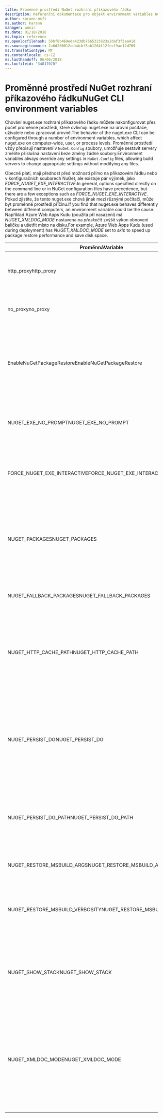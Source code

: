 ```yaml
---
title: Proměnné prostředí NuGet rozhraní příkazového řádku
description: Referenční dokumentace pro objekt environment variables nuget.exe
author: karann-msft
ms.author: karann
manager: unnir
ms.date: 01/18/2018
ms.topic: reference
ms.openlocfilehash: 50bf8b469eda423db7665323823a2daf3f3aa41d
ms.sourcegitcommit: 2a6d200012cdb4cbf5ab1264f12fecf9ae12d769
ms.translationtype: MT
ms.contentlocale: cs-CZ
ms.lasthandoff: 06/06/2018
ms.locfileid: "34817070"
---
```

# <a name="nuget-cli-environment-variables"></a><span data-ttu-id="119fb-103">Proměnné prostředí NuGet rozhraní příkazového řádku</span><span class="sxs-lookup"><span data-stu-id="119fb-103">NuGet CLI environment variables</span></span>

<span data-ttu-id="119fb-104">Chování nuget.exe rozhraní příkazového řádku můžete nakonfigurovat přes počet proměnné prostředí, které ovlivňují nuget.exe na úrovni počítače, uživatele nebo zpracovat úrovně.</span><span class="sxs-lookup"><span data-stu-id="119fb-104">The behavior of the nuget.exe CLI can be configured through a number of environment variables, which affect nuget.exe on computer-wide, user, or process levels.</span></span> <span data-ttu-id="119fb-105">Proměnné prostředí vždy přepisují nastavení v `NuGet.Config` soubory, umožňuje sestavit servery změňte příslušná nastavení beze změny žádné soubory.</span><span class="sxs-lookup"><span data-stu-id="119fb-105">Environment variables always override any settings in `NuGet.Config` files, allowing build servers to change appropriate settings without modifying any files.</span></span>

<span data-ttu-id="119fb-106">Obecně platí, mají přednost před možností přímo na příkazovém řádku nebo v konfiguračních souborech NuGet, ale existuje pár výjimek, jako *FORCE_NUGET_EXE_INTERACTIVE*.</span><span class="sxs-lookup"><span data-stu-id="119fb-106">In general, options specified directly on the command line or in NuGet configuration files have precedence, but there are a few exceptions such as *FORCE_NUGET_EXE_INTERACTIVE*.</span></span> <span data-ttu-id="119fb-107">Pokud zjistíte, že tento nuget.exe chová jinak mezi různými počítači, může být proměnné prostředí příčinu.</span><span class="sxs-lookup"><span data-stu-id="119fb-107">If you find that nuget.exe behaves differently between different computers, an environment variable could be the cause.</span></span> <span data-ttu-id="119fb-108">Například Azure Web Apps Kudu (použitá při nasazení) má *NUGET_XMLDOC_MODE* nastavena na *přeskočit* zvýšit výkon obnovení balíčku a ušetřit místo na disku.</span><span class="sxs-lookup"><span data-stu-id="119fb-108">For example, Azure Web Apps Kudu (used during deployment) has *NUGET_XMLDOC_MODE* set to *skip* to speed up package restore performance and save disk space.</span></span>

| <span data-ttu-id="119fb-109">Proměnná</span><span class="sxs-lookup"><span data-stu-id="119fb-109">Variable</span></span> | <span data-ttu-id="119fb-110">Popis</span><span class="sxs-lookup"><span data-stu-id="119fb-110">Description</span></span> | <span data-ttu-id="119fb-111">Poznámky</span><span class="sxs-lookup"><span data-stu-id="119fb-111">Remarks</span></span> |
| --- | --- | --- |
| <span data-ttu-id="119fb-112">http_proxy</span><span class="sxs-lookup"><span data-stu-id="119fb-112">http_proxy</span></span> | <span data-ttu-id="119fb-113">Server proxy protokolu HTTP, používat pro operace NuGet HTTP.</span><span class="sxs-lookup"><span data-stu-id="119fb-113">Http proxy used for NuGet HTTP operations.</span></span> | <span data-ttu-id="119fb-114">To by byl zadán jako `http://<username>:<password>@proxy.com`.</span><span class="sxs-lookup"><span data-stu-id="119fb-114">This would be specified as `http://<username>:<password>@proxy.com`.</span></span> |
| <span data-ttu-id="119fb-115">no_proxy</span><span class="sxs-lookup"><span data-stu-id="119fb-115">no_proxy</span></span> | <span data-ttu-id="119fb-116">Nakonfiguruje domén obejít pomocí proxy serveru.</span><span class="sxs-lookup"><span data-stu-id="119fb-116">Configures domains to bypass from using proxy.</span></span> | <span data-ttu-id="119fb-117">Zadaná jako domény oddělených čárkou (,).</span><span class="sxs-lookup"><span data-stu-id="119fb-117">Specified as domains separated by comma (,).</span></span> |
| <span data-ttu-id="119fb-118">EnableNuGetPackageRestore</span><span class="sxs-lookup"><span data-stu-id="119fb-118">EnableNuGetPackageRestore</span></span> | <span data-ttu-id="119fb-119">Příznak pro Pokud NuGet by měl implicitně udělení souhlasu Pokud to vyžaduje balíček na obnovení.</span><span class="sxs-lookup"><span data-stu-id="119fb-119">Flag for if NuGet should implicitly grant consent if that's required by package on restore.</span></span> | <span data-ttu-id="119fb-120">Zadaný příznak je považován za *true* nebo *1*, žádné jiné hodnoty, které jsou považovány za příznak není nastavena.</span><span class="sxs-lookup"><span data-stu-id="119fb-120">Specified flag is treated as *true* or *1*, any other value treated as flag not set.</span></span> |
| <span data-ttu-id="119fb-121">NUGET_EXE_NO_PROMPT</span><span class="sxs-lookup"><span data-stu-id="119fb-121">NUGET_EXE_NO_PROMPT</span></span> | <span data-ttu-id="119fb-122">Zabraňuje exe pro výzvu k zadání pověření.</span><span class="sxs-lookup"><span data-stu-id="119fb-122">Prevents the exe for prompting for credentials.</span></span> | <span data-ttu-id="119fb-123">Libovolná hodnota s výjimkou hodnotu null nebo prázdný řetězec, budou považovány za příznak sady nebo hodnotu true.</span><span class="sxs-lookup"><span data-stu-id="119fb-123">Any value except null or empty string will be treated as this flag set/true.</span></span> |
| <span data-ttu-id="119fb-124">FORCE_NUGET_EXE_INTERACTIVE</span><span class="sxs-lookup"><span data-stu-id="119fb-124">FORCE_NUGET_EXE_INTERACTIVE</span></span> | <span data-ttu-id="119fb-125">Proměnné prostředí globální vynutit interaktivním režimu.</span><span class="sxs-lookup"><span data-stu-id="119fb-125">Global environment variable to force interactive mode.</span></span> | <span data-ttu-id="119fb-126">Libovolná hodnota s výjimkou hodnotu null nebo prázdný řetězec, budou považovány za příznak sady nebo hodnotu true.</span><span class="sxs-lookup"><span data-stu-id="119fb-126">Any value except null or empty string will be treated as this flag set/true.</span></span> |
| <span data-ttu-id="119fb-127">NUGET_PACKAGES</span><span class="sxs-lookup"><span data-stu-id="119fb-127">NUGET_PACKAGES</span></span> | <span data-ttu-id="119fb-128">Cestu pro použití u *globální balíčky* složky, jak je popsáno na [správy globální balíčky a složky mezipaměti](../consume-packages/managing-the-global-packages-and-cache-folders.md).</span><span class="sxs-lookup"><span data-stu-id="119fb-128">Path to use for the *global-packages* folder as described on [Managing the global packages and cache folders](../consume-packages/managing-the-global-packages-and-cache-folders.md).</span></span> | <span data-ttu-id="119fb-129">Zadat jako absolutní cestu.</span><span class="sxs-lookup"><span data-stu-id="119fb-129">Specified as absolute path.</span></span> |
| <span data-ttu-id="119fb-130">NUGET_FALLBACK_PACKAGES</span><span class="sxs-lookup"><span data-stu-id="119fb-130">NUGET_FALLBACK_PACKAGES</span></span> | <span data-ttu-id="119fb-131">Globální záložní balíčky složek.</span><span class="sxs-lookup"><span data-stu-id="119fb-131">Global fallback packages folders.</span></span> | <span data-ttu-id="119fb-132">Absolutní cesty ke složce zadat oddělených středníkem (;).</span><span class="sxs-lookup"><span data-stu-id="119fb-132">Absolute folder paths separated by semicolon (;).</span></span> |
| <span data-ttu-id="119fb-133">NUGET_HTTP_CACHE_PATH</span><span class="sxs-lookup"><span data-stu-id="119fb-133">NUGET_HTTP_CACHE_PATH</span></span> | <span data-ttu-id="119fb-134">Cestu pro použití u *http mezipaměti* složky, jak je popsáno na [správy globální balíčky a složky mezipaměti](../consume-packages/managing-the-global-packages-and-cache-folders.md).</span><span class="sxs-lookup"><span data-stu-id="119fb-134">Path to use for the *http-cache* folder as described on [Managing the global packages and cache folders](../consume-packages/managing-the-global-packages-and-cache-folders.md).</span></span> | <span data-ttu-id="119fb-135">Zadat jako absolutní cestu.</span><span class="sxs-lookup"><span data-stu-id="119fb-135">Specified as absolute path.</span></span> |
| <span data-ttu-id="119fb-136">NUGET_PERSIST_DG</span><span class="sxs-lookup"><span data-stu-id="119fb-136">NUGET_PERSIST_DG</span></span> | <span data-ttu-id="119fb-137">Příznak, označuje, zda má nastavit jako trvalý, dg soubory (data shromážděná z nástroje MSBuild).</span><span class="sxs-lookup"><span data-stu-id="119fb-137">Flag indicating if dg files (data collected from MSBuild) should be persisted.</span></span> | <span data-ttu-id="119fb-138">Zadaný jako *true* nebo *false* (výchozí), pokud není nastavena NUGET_PERSIST_DG_PATH se uloží do dočasného adresáře (NuGetScratch složka v aktuálním adresáři temp prostředí).</span><span class="sxs-lookup"><span data-stu-id="119fb-138">Specified as *true* or *false* (default), if NUGET_PERSIST_DG_PATH not set will be stored to temporary directory (NuGetScratch folder in current environment temp directory).</span></span> |
| <span data-ttu-id="119fb-139">NUGET_PERSIST_DG_PATH</span><span class="sxs-lookup"><span data-stu-id="119fb-139">NUGET_PERSIST_DG_PATH</span></span> | <span data-ttu-id="119fb-140">Cesta k zachování dg soubory.</span><span class="sxs-lookup"><span data-stu-id="119fb-140">Path to persist dg files.</span></span> | <span data-ttu-id="119fb-141">Určený jako absolutní cesta, tato možnost je pouze použité případě *NUGET_PERSIST_DG* je nastaven na hodnotu true.</span><span class="sxs-lookup"><span data-stu-id="119fb-141">Specified as absolute path, this option is only used when *NUGET_PERSIST_DG* is set to true.</span></span> |
| <span data-ttu-id="119fb-142">NUGET_RESTORE_MSBUILD_ARGS</span><span class="sxs-lookup"><span data-stu-id="119fb-142">NUGET_RESTORE_MSBUILD_ARGS</span></span> | <span data-ttu-id="119fb-143">Nastaví další argumenty MSBuild.</span><span class="sxs-lookup"><span data-stu-id="119fb-143">Sets additional MSBuild arguments.</span></span> | |
| <span data-ttu-id="119fb-144">NUGET_RESTORE_MSBUILD_VERBOSITY</span><span class="sxs-lookup"><span data-stu-id="119fb-144">NUGET_RESTORE_MSBUILD_VERBOSITY</span></span> | <span data-ttu-id="119fb-145">Nastaví MSBuild podrobností protokolu.</span><span class="sxs-lookup"><span data-stu-id="119fb-145">Sets the MSBuild log verbosity.</span></span> | <span data-ttu-id="119fb-146">Výchozí hodnota je *quiet* ("nebo v: q").</span><span class="sxs-lookup"><span data-stu-id="119fb-146">Default is *quiet* ("/v:q").</span></span> <span data-ttu-id="119fb-147">Možné hodnoty *q [uiet]*, *m [den]*, *n [ormální]*, *d [podrobné]*, a *diag [nostic]*.</span><span class="sxs-lookup"><span data-stu-id="119fb-147">Possible values *q[uiet]*, *m[inimal]*, *n[ormal]*, *d[etailed]*, and *diag[nostic]*.</span></span> |
| <span data-ttu-id="119fb-148">NUGET_SHOW_STACK</span><span class="sxs-lookup"><span data-stu-id="119fb-148">NUGET_SHOW_STACK</span></span> | <span data-ttu-id="119fb-149">Určuje, zda má být zobrazena úplná výjimka (včetně trasování zásobníku) pro uživatele.</span><span class="sxs-lookup"><span data-stu-id="119fb-149">Determines whether the full exception (including stack trace) should be displayed to the user.</span></span> | <span data-ttu-id="119fb-150">Zadaný jako *true* nebo *false* (výchozí).</span><span class="sxs-lookup"><span data-stu-id="119fb-150">Specified as *true* or *false* (default).</span></span> |
| <span data-ttu-id="119fb-151">NUGET_XMLDOC_MODE</span><span class="sxs-lookup"><span data-stu-id="119fb-151">NUGET_XMLDOC_MODE</span></span> | <span data-ttu-id="119fb-152">Určuje způsob zpracování extrakce souborů dokumentace XML sestavení.</span><span class="sxs-lookup"><span data-stu-id="119fb-152">Determines how assemblies XML documentation file extraction should be handled.</span></span> | <span data-ttu-id="119fb-153">Jsou podporované režimy *přeskočit* (není extrahovat soubory dokumentace XML), *komprimovat* (ukládat soubory doc XML jako archivu zip) nebo *žádné* (výchozí, považovat za regular souborů dokumentace XML soubory).</span><span class="sxs-lookup"><span data-stu-id="119fb-153">Supported modes are *skip* (do not extract XML documentation files), *compress* (store XML doc files as a zip archive) or *none* (default, treat XML doc files as regular files).</span></span> |
